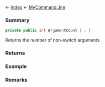 ← [Index](Api-Index) ← [MyCommandLine](VRage.Game.ModAPI.Ingame.Utilities.MyCommandLine)

### Summary

```csharp
private public int ArgumentCount { ; }
```

Returns the number of non-switch arguments

### Returns

### Example

### Remarks

